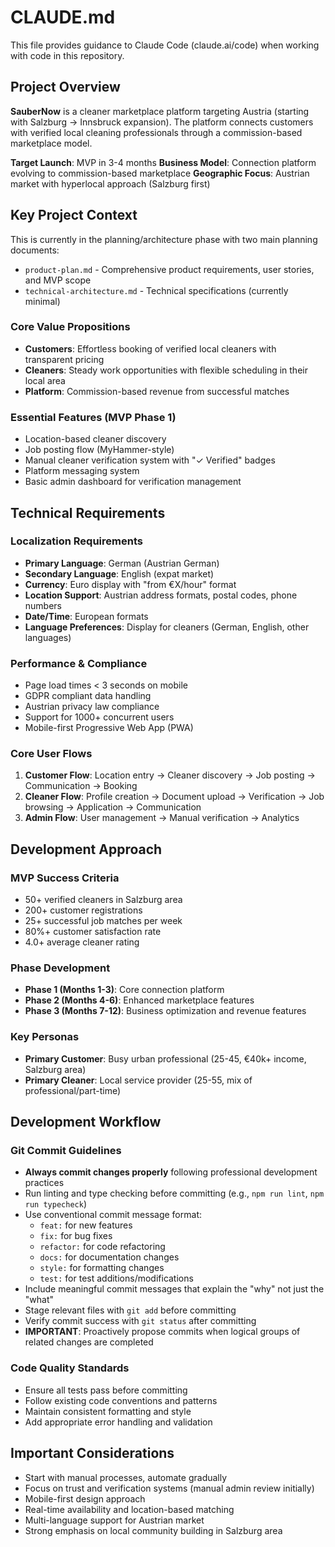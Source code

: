 # CLAUDE.md

This file provides guidance to Claude Code (claude.ai/code) when working with code in this repository.

## Project Overview

**SauberNow** is a cleaner marketplace platform targeting Austria (starting with Salzburg → Innsbruck expansion). The platform connects customers with verified local cleaning professionals through a commission-based marketplace model.

**Target Launch**: MVP in 3-4 months
**Business Model**: Connection platform evolving to commission-based marketplace
**Geographic Focus**: Austrian market with hyperlocal approach (Salzburg first)

## Key Project Context

This is currently in the planning/architecture phase with two main planning documents:
- `product-plan.md` - Comprehensive product requirements, user stories, and MVP scope
- `technical-architecture.md` - Technical specifications (currently minimal)

### Core Value Propositions
- **Customers**: Effortless booking of verified local cleaners with transparent pricing
- **Cleaners**: Steady work opportunities with flexible scheduling in their local area
- **Platform**: Commission-based revenue from successful matches

### Essential Features (MVP Phase 1)
- Location-based cleaner discovery
- Job posting flow (MyHammer-style)
- Manual cleaner verification system with "✓ Verified" badges
- Platform messaging system
- Basic admin dashboard for verification management

## Technical Requirements

### Localization Requirements
- **Primary Language**: German (Austrian German)
- **Secondary Language**: English (expat market)
- **Currency**: Euro display with "from €X/hour" format
- **Location Support**: Austrian address formats, postal codes, phone numbers
- **Date/Time**: European formats
- **Language Preferences**: Display for cleaners (German, English, other languages)

### Performance & Compliance
- Page load times < 3 seconds on mobile
- GDPR compliant data handling
- Austrian privacy law compliance
- Support for 1000+ concurrent users
- Mobile-first Progressive Web App (PWA)

### Core User Flows
1. **Customer Flow**: Location entry → Cleaner discovery → Job posting → Communication → Booking
2. **Cleaner Flow**: Profile creation → Document upload → Verification → Job browsing → Application → Communication
3. **Admin Flow**: User management → Manual verification → Analytics

## Development Approach

### MVP Success Criteria
- 50+ verified cleaners in Salzburg area
- 200+ customer registrations  
- 25+ successful job matches per week
- 80%+ customer satisfaction rate
- 4.0+ average cleaner rating

### Phase Development
- **Phase 1 (Months 1-3)**: Core connection platform
- **Phase 2 (Months 4-6)**: Enhanced marketplace features
- **Phase 3 (Months 7-12)**: Business optimization and revenue features

### Key Personas
- **Primary Customer**: Busy urban professional (25-45, €40k+ income, Salzburg area)
- **Primary Cleaner**: Local service provider (25-55, mix of professional/part-time)

## Development Workflow

### Git Commit Guidelines
- **Always commit changes properly** following professional development practices
- Run linting and type checking before committing (e.g., `npm run lint`, `npm run typecheck`)
- Use conventional commit message format:
  - `feat:` for new features
  - `fix:` for bug fixes  
  - `refactor:` for code refactoring
  - `docs:` for documentation changes
  - `style:` for formatting changes
  - `test:` for test additions/modifications
- Include meaningful commit messages that explain the "why" not just the "what"
- Stage relevant files with `git add` before committing
- Verify commit success with `git status` after committing
- **IMPORTANT**: Proactively propose commits when logical groups of related changes are completed

### Code Quality Standards
- Ensure all tests pass before committing
- Follow existing code conventions and patterns
- Maintain consistent formatting and style
- Add appropriate error handling and validation

## Important Considerations

- Start with manual processes, automate gradually
- Focus on trust and verification systems (manual admin review initially)
- Mobile-first design approach
- Real-time availability and location-based matching
- Multi-language support for Austrian market
- Strong emphasis on local community building in Salzburg area